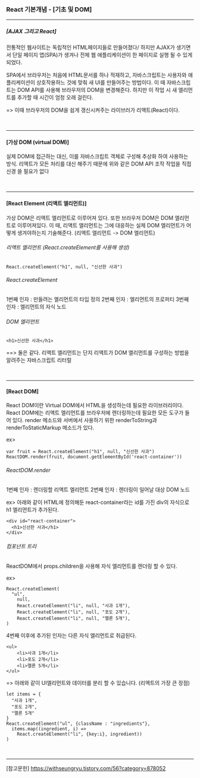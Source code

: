 
### React 기본개념 - [기초 및 DOM]

---

##### [AJAX 그리고 React]
전통적인 웹사이트는 독립적인 HTML페이지들로 만들어졌다/
하지만 AJAX가 생기면서 단일 페이지 앱(SPA)가 생겨나 전체 웹 애플리케이션이 한 페이지로 실행 될 수 있게 되었다. 
  
SPA에서 브라우저는 처음에 HTML문서를 하나 적재하고,
        자바스크립트는 사용자와 애플리케이션이 상호작용하느 것에 맞춰 새 UI를 만들어주는 방법이다.
이 때 자바스크립트는 DOM API를 사용해 브라우저의 DOM을 변경해준다.
하지만 이 작업 시 새 엘리먼트를 추가할 때 시간이 엄청 오래 걸린다. 
  
=> 이때 브라우저의 DOM을 쉽게 갱신시켜주는 라이브러가 리액트(React)이다. 

<br/>

---

#### [가상 DOM (virtual DOM)]
실제 DOM에 접근하는 대신, 이를 자바스크립트 객체로 구성해 추상화 하여 사용하는 방식.
리액트가 모든 처리를 대신 해주기 때문에 위와 같은 DOM API 조작 작업을 직접 신경 쓸 필요가 없다

<br/>

---

#### [React Element (리액트 엘리먼트)]
가상 DOM은 리액트 엘리먼트로 이루어져 있다. 또한 브라우저 DOM은 DOM 엘리먼트로 이루어져있다.
이 때, 리액트 앨리먼트는 그에 대응하는 실제 DOM 엘리먼트가 어떻게 생겨야하는지 기술해준다. (리액트 엘리먼트 -> DOM 엘리먼트)
  
###### 리액트 엘리먼트 (React.createElement를 사용해 생성)

    React.createElement("h1", null, "신선한 사과")

###### React.createElement
 1번째 인자 : 만들려는 엘리먼트의 타입 정의
 2번째 인자 : 엘리먼트의 프로퍼티
 3번째 인자 : 엘리먼트의 자식 노드
 
###### DOM 엘리먼트
    <h1>신선한 사과</h1>

==> 둘은 같다. 리액트 엘리먼트는 단지 리액트가 DOM 엘리먼트를 구성하는 방법을 알려주는 자바스크립트 리터럴


<br/>

---

#### [React DOM]
 React DOM이란 Virtual DOM에서 HTML을 생성하는데 필요한 라이브러리이다.
 React DOM에는 리액트 엘리먼트를 브라우저에 렌더링하는데 필요한 모든 도구가 들어 있다. 
 render 메소드와 서버에서 사용하기 위한 renderToString과 renderToStaticMarkup 메소드가 있다.

ex>

    var fruit = React.createElement("h1", null, "신선한 사과")
    ReactDOM.render(fruit, document.getElementById('react-container'))

###### ReactDOM.render
 1번째 인자 : 렌더링할 리액트 엘리먼트
 2번째 인자 : 렌더링이 일어날 대상 DOM 노드

ex> 아래와 같이 HTML에 정의해둔 react-container라는 id를 가진 div의 자식으로 h1 엘리먼트가 추가된다.

    <div id="react-container">
      <h1>신선한 사과</h1>
    </div>


###### 컴포넌트 트리
 ReactDOM에서 props.children을 사용해 자식 엘리먼트를 렌더링 할 수 있다. 

ex>

    React.createElement(
      "ul",
        null,
        React.createElement("li", null, "사과 1개"),
        React.createElement("li", null, "포도 2개"),
        React.createElement("li", null, "멜론 5개"),
    )
  
  4번째 이후에 추가된 인자는 다른 자식 엘리먼트로 취급된다.
  
    <ul>
        <li>사과 1개</li>
        <li>포도 2개</li>
        <li>멜론 5개</li>
    </ul>

=> 아래와 같이 UI엘리먼트와 데이터를 분리 할 수 있습니다. (리액트의 가장 큰 장점)

    let items = {
      "사과 1개",
      "포도 2개",
      "멜론 5개"
    }
    React.createElement("ul", {className : "ingredients"},
      items.map((ingredient, i) => 
        React.createElement("li", {key:i}, ingredient))
    )


<br/>

---



[참고문헌]
https://withseungryu.tistory.com/56?category=878052
